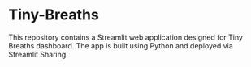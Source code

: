 # Tiny-Breaths
This repository contains a Streamlit web application designed for Tiny Breaths dashboard. The app is built using Python and deployed via Streamlit Sharing.
